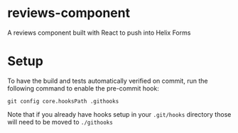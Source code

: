 # reviews-component
A reviews component built with React to push into Helix Forms

# Setup

To have the build and tests automatically verified on commit, run the following command to enable the pre-commit hook:

`git config core.hooksPath .githooks`

Note that if you already have hooks setup in your `.git/hooks` directory those will need to be moved to `./githooks`
